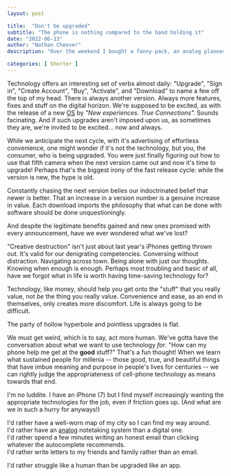 ```yaml
---
layout: post

title:  "Don't be upgraded"
subtitle: "The phone is nothing compared to the hand holding it"
date: "2022-06-13"
author: "Nathan Cheever"
description: "Over the weekend I bought a fanny-pack, an analog planner, and a bunch of notecards. It felt weird, but refreshingly analog. That's how much of a degenerate I am."

categories: [ Shorter ]
---
```


Technology offers an interesting set of verbs almost daily: "Upgrade", "Sign in", "Create Account", "Buy", "Activate", and "Download" to name a few off the top of my head.
There is always another version. Always more features, fixes and stuff on the digital horizon.
We're supposed to be excited, as with the release of a new [OS](https://www.apple.com/macos/monterey/) by _"New experiences. True Connections"._ Sounds facinating.
And if such upgrades aren't imposed upon us, as sometimes they are, we're invited to be excited... now and always.

While we anticipate the next cycle, with it's advertising of effortless convenience, one might wonder if it's not the technology, but you, the consumer, who is being upgraded.
 You were just finally figuring out how to use that fifth camera when the next version came out and now it's time to upgrade!
Perhaps that's the biggest irony of the fast release cycle: while the version is new, the hype is old.

Constantly chasing the next version belies our indoctrinated belief that newer is better. That an increase in a version number is a genuine increase in value. 
 Each download imports the philosophy that what can be done with software should be done unquestioningly. 

And despite the legitimate benefits gained and new ones promised with every announcement, have we ever wondered what we've lost?

"Creative destruction" isn't just about last year's iPhones getting thrown out. It's valid for our denigrating competencies.
 Conversing without distraction. Navigating across town. Being alone with just our thoughts. Knowing when enough is enough.
Perhaps most troubling and basic of all, have we forgot what in life is worth having time-saving technology for?

Technology, like money, should help you get onto the "stuff" that you really value, not _be_ the thing you really value. Convenience and ease, as an end in themselves, only creates more discomfort. Life is always going to be difficult.

The party of hollow hyperbole and pointless upgrades is flat.

We must get weird, which is to say, act more human. We've gotta have the conversation about what we want to use technology _for_. "How can my phone help me get at the __good__ stuff?" That's a fun thought!
 When we learn what sustained people for millenia -- those good, true, and beautiful things that have imbue meaning and purpose in people's lives for centuries -- we can rightly judge the appropriateness of cell-phone technology as means towards that end.

I'm no luddite. I have an iPhone (7) but I find myself increasingly wanting the appropriate technologies for the job, even if friction goes up. (And what are we in such a hurry for anyways!)

I'd rather have a well-worn map of my city so I can find my way around.   
I'd rather have an [analog](https://www.nathancheever.com/post/zettlekasten/) notetaking system than a digital one.  
I'd rather spend a few minutes writing an honest email than clicking whatever the autocomplete recommends.   
I'd rather write letters to my friends and family rather than an email. 

I'd rather struggle like a human than be upgraded like an app.

